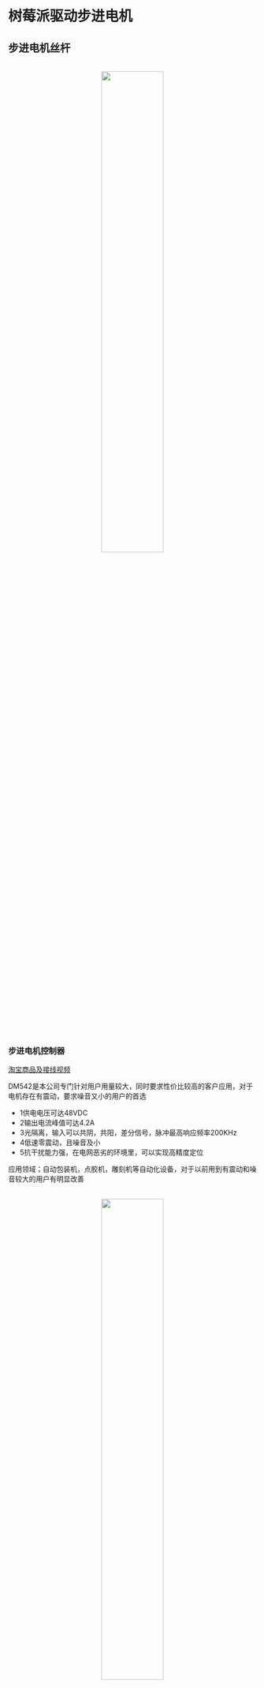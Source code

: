 # 树莓派驱动步进电机

## 步进电机丝杆 

<br>
<div align=center>
    <img src="../../res/images/步进电机丝杆.png" width="50%" height="50%" />
</div>


### 步进电机控制器  

[淘宝商品及接线视频](https://item.taobao.com/item.htm?spm=a1z09.2.0.0.4cac2e8dXsdfZY&id=533222502094&_u=nv6cksvcdc3)  

DM542是本公司专门针对用户用量较大，同时要求性价比较高的客户应用，对于电机存在有震动，要求噪音又小的用户的首选  
- 1供电电压可达48VDC
- 2输出电流峰值可达4.2A
- 3光隔离，输入可以共阴，共阳，差分信号，脉冲最高响应频率200KHz  
- 4低速零震动，且噪音及小
- 5抗干扰能力强，在电网恶劣的环境里，可以实现高精度定位

应用领域；自动包装机，点胶机，雕刻机等自动化设备，对于以前用到有震动和噪音较大的用户有明显改善  


<br>
<div align=center>
    <img src="../../res/images/DM542.png" width="50%" height="50%" />
</div>

控制器界面可以看到，开关(SW)1、2、3可以控制电流大小，5,6,7,8 控制脉冲宽度，范围从400~25000  

|   |  说明  |  
| -- | -- |  
| 输入电源	 | 24～50V直流电源供电，容量：不小于200VA。典型值：DC36V| 
| 输出电流	 | 1.0A～4.2A，8档可调，分辨率0.5A。| 
| 驱动方式	 | 双极恒流PWM驱动输出。| 
| 绝缘电阻	 | 常温常压下＞500MΩ。| 
| 绝缘强度	 | 常温常压下500V/分钟。| 
| 重   量   | 约200克。 | 

## TTL 电平转换  
晶体管－晶体管逻辑 Transistor-Transistor Logic，缩写为TTL，是市面上较为常见且应用广泛的一种逻辑门数字集成电路，由电阻器和晶体管而组成。TTL最早是由德州仪器所开发出来的，现虽有多家厂商制作，但编号命名还是以德州仪器所公布的资料为主。其中最常见的为74系列。  

与TTL分庭抗礼的是CMOS，旧时两者相比较TTL主要是速度快，CMOS则是速度慢，但省电、成本比TTL低。随着CMOS技术的进步，其反应速度已经超越TTL。而且CMOS内部不具有制作麻烦的电阻，所以TTL可说几乎没有发展。目前TTL主要应用于教育或是较简单的数字电路。  

TTL最主要是由N组电阻、晶体管、二极管构成的偏置电路所组合出来，在线性放大器的角度来看就是数个CE（共发射极）电路或是CC（共集电极）电路所组成。当然这只是比喻并非实际，毕竟在数字逻辑的世界就是只有0跟1，也就是关或开。

本模块可以应用于不同电平的单片机或者模块之间的通信控制，在使用过程中我们只需要提供对应的基准电源后，该模
块将相当于一根2端不同电平的导线，在双工通信中需要对方向端口进行选择配置，单向通信默认由A区到B区的控制
方向，默认不需要进行控制和连接。在单片机直接的控制连接应用相当广泛，具备宽电压转换范围。  





#### 驱动器功能说明
- #### 信号接口
PUL＋和 PUL－为控制脉冲信号正端和负端；DIR＋和DIR－为方向信号正端和负端；ENA＋和 ENA－为使能信号的正端和负端。24V需串2K电阻

- #### 电机接口  
A＋和 A－接步进电机A相绕组的正负端；B＋和B－接步进电机B相绕组的正负端。当A、B两相绕组调换时，可使电机方向反向。  

- #### 电源接口
采用直流电源供电，工作电压范围建议为20－50VDC，电源功率大于100W，根据实际使用情况开看，输入在不超过DC40V为合适选择    

- #### 指示灯  
驱动器有红绿两个指示灯。其中绿灯为电源指示灯，当驱动器上电后绿灯常亮；红灯为故障指示灯，当出现过压、过流故障时，故障灯常亮。故障清除后，红灯灭。当驱动器出现故障时，只有重新上电和重新使能才能清除故障。  

安装说明驱动器的外形尺寸为：118×75.5×34mm，安装孔距为112mmmm。既可以卧式和立式安装，建议采用立式安装。安装时，应使其紧贴在金属机柜上以利于散热。

## 接线  

### 步进电机接线 
42步进电机接线图  黑线A+, 绿线A-，，红线B+，蓝线B-  

### DM542 与 树莓派接线 


<br>
<div align=center>
    <img src="../../res/images/dm542-step.png" width="80%" height="80%" />
</div>  


## 控制代码 

[wiringPi配置](#wiringPi)  

```c
// stepmotor.cpp
#include <stdio.h>
#include <wiringPi.h>

// BCM编码
const int pinPUL = 26;  // 驱动器PUL+
const int pinDIR = 19;  // 驱动器DIR+
const int pinTRAN = 21; // 电平转换模块DIR (TRAN是Transform缩写)

// 初始化
int setup() {
    // BCM编码
    // 如果使用其他编码方式，上面的pinPUL和pinDIR也需要相应修改
    if (wiringPiSetupGpio() != 0) {
        printf("Wiringpi setup failed\n");
        return 0;
    }

    pinMode(pinPUL, OUTPUT);
    pinMode(pinDIR, OUTPUT);
    pinMode(pinTRAN, OUTPUT);
    
    // 电平转换模块DIR端口置低电平，转换方向为 B==>A
    digitalWrite(pinTRAN, LOW);
    
    return 1;
}

// 顺时针转动(这里是假设，需要自行验证)
void CW() {
    digitalWrite(pinDIR, LOW);
}

// 逆时针转动
void CCW() {
    digitalWrite(pinDIR, HIGH);
}

// 发射一次脉冲
// @param: delayMicroS (微秒)
//    可以控制脉冲频率，进而控制电机转速
//    参数值越大，每两次脉冲之间的延时越长，脉冲频率越低，转速越慢
//    参数值越小，转速越快
// 但是！尽量不要小于60
void pulseOnce(int delayMicroS) {
    digitalWrite(pinPUL, HIGH);
    delayMicroseconds(delayMicroS);
    digitalWrite(pinPUL, LOW);
    delayMicroseconds(delayMicroS);
}

// 发射count次脉冲
void pulse(int count, int delayMicroS) {
    for (int i = 0; i < count; ++i) {
        pulseOnce(delayMicroS);
    }
}


int main() {
    if (!setup()) {
        return 1;
    }

    // 设置为顺时针转动
    CW();

    // 转5圈
    pulse(1600 * 5, 200);
}
```

### [L298N](https://www.sparkfun.com/datasheets/Robotics/L298_H_Bridge.pdf)     

L298N是意法半导体集团旗下量产的一种电机驱动芯片，拥有工作电压高、输出电流大、驱动能力强、发热量低、抗干扰能力强等特点，通常用来驱动继电器、螺线管、电磁阀、直流电机以及步进电机。  

L298是L293电机驱动芯片的高功率、大电流版本， 由Multiwatt 15封装，N是L298的封装标识符，另外还有其他两种不同类型的封装方式：

- P 立式封装
- HN 侧安封装
 

L298N接口功能图解如下：

<br>
<div align=center>
    <img src="../../res/images/L298N接线.png" width="60%" height="60%" />
</div>  


<br>
<div align=center>
    <img src="../../res/images/L298N-1.png" width="60%" height="60%" />
</div>  


<br>
<div align=center>
    <img src="../../res/images/L298N-2.png" width="60%" height="60%" />
</div>  


通过L298N控制步进电机: 

<br>
<div align=center>
    <img src="../../res/images/L298N-Ctrl.jpeg" width="80%" height="80%" />
</div>  


## [wiringPi](https://github.com/WiringPi/WiringPi)   
[github源码](https://github.com/WiringPi/WiringPi)  

wiringPi updated to 2.52 for the Raspberry Pi 4B
Posted on June 24, 2019 by Gordon
Just a quick post to let you know that you’ll need a new wiringPi for the Raspberry Pi 4B.

To upgrade:
```
cd /tmp
wget https://project-downloads.drogon.net/wiringpi-latest.deb
sudo dpkg -i wiringpi-latest.deb
```

Check with:
```
gpio -v
```

and make sure it’s version 2.52. I’ll push the updated sources shortly.

It will hopefully be part of the official release soon, but for now this will do.

vscode 调试配置  `-lwiringPi`  

```json
{
    // See https://go.microsoft.com/fwlink/?LinkId=733558
    // for the documentation about the tasks.json format
    "version": "2.0.0",
    "tasks": [
        {
            "type": "cppbuild",
            "label": "c_build",
            "command": "/usr/bin/gcc",
            "args": [
                "-fdiagnostics-color=always",
                "-g",
                "${file}",
                "-o",
                "${fileDirname}/${fileBasenameNoExtension}",
                "-lwiringPi"
            ],
            "options": {
                "cwd": "${fileDirname}"
            },
            "problemMatcher": [
                "$gcc"
            ],
            "group": {
                "kind": "build",
                "isDefault": true
            },
            "detail": "c编译任务"
        }
    ]
}
```

launch.json 

```json
{
    // 使用 IntelliSense 了解相关属性。 
    // 悬停以查看现有属性的描述。
    // 欲了解更多信息，请访问: https://go.microsoft.com/fwlink/?linkid=830387
    "version": "0.2.0",
    "configurations": [
        {
            "name": "(gdb) 启动",
            "type": "cppdbg",
            "request": "launch",
            "program": "${workspaceFolder}/${fileBasenameNoExtension}",
            "args": [],
            "stopAtEntry": false,
            "cwd": "${fileDirname}",
            "environment": [],
            "externalConsole": false,
            "MIMode": "gdb",
            "setupCommands": [
                {
                    "description": "为 gdb 启用整齐打印",
                    "text": "-enable-pretty-printing",
                    "ignoreFailures": true
                },
                {
                    "description":  "将反汇编风格设置为 Intel",
                    "text": "-gdb-set disassembly-flavor intel",
                    "ignoreFailures": true
                }
            ],
            "preLaunchTask": "c_build"
        }

    ]
}
```

源码路径添加`/root/work/WiringPi-master/**`: 
.vscode/c_cpp_properties.json  
```json
{
    "configurations": [
        {
            "name": "Linux",
            "includePath": [
                "${workspaceFolder}/**",
                "/root/work/WiringPi-master/**"
            ],
            "defines": [],
            "compilerPath": "/usr/bin/gcc",
            "cStandard": "gnu17",
            "cppStandard": "gnu++14",
            "intelliSenseMode": "linux-gcc-arm"
        }
    ],
    "version": 4
}
```